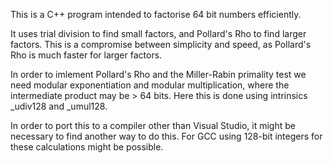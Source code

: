 This is a C++ program intended to factorise 64 bit numbers efficiently.

It uses trial division to find small factors, and Pollard's Rho to find 
larger factors. This is a compromise between simplicity and speed, as
Pollard's Rho is much faster for larger factors.

In order to imlement Pollard's Rho and the Miller-Rabin primality test we 
need modular exponentiation and modular multiplication, where the intermediate
product may be > 64 bits. Here this is done using intrinsics _udiv128
and _umul128. 

In order to port this to a compiler other than Visual Studio, it might be 
necessary to find another way to do this. For GCC using 128-bit integers
for these calculations might be possible.